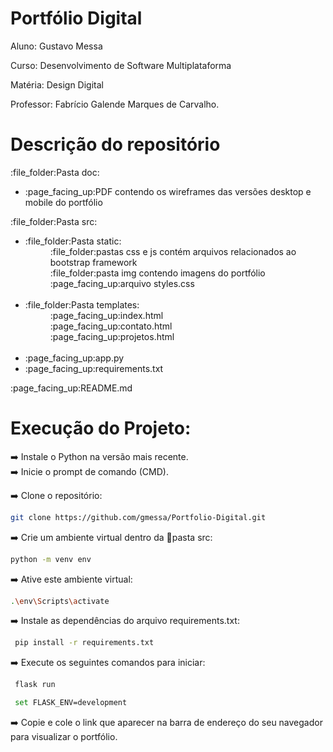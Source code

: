 # Portfólio Digital
Aluno: Gustavo Messa

Curso: Desenvolvimento de Software Multiplataforma

Matéria: Design Digital

Professor: Fabrício Galende Marques de Carvalho.

# Descrição do repositório
<p>:file_folder:Pasta doc:<p> 
<ul>
  <li>:page_facing_up:PDF contendo os wireframes das versões desktop e mobile do portfólio</li>
</ul>
<p>:file_folder:Pasta src:</p> 
<ul> 
  <li>:file_folder:Pasta static:</li>
  <dd>:file_folder:pastas css e js contém arquivos relacionados ao bootstrap framework</dd>
  <dd>:file_folder:pasta img contendo imagens do portfólio</dd>
  <dd>:page_facing_up:arquivo styles.css</dd><br>

  <li>:file_folder:Pasta templates:</li>
  <dd>:page_facing_up:index.html</dd>
  <dd>:page_facing_up:contato.html</dd>
  <dd>:page_facing_up:projetos.html</dd><br>
  
  <li>:page_facing_up:app.py</li>
  <li>:page_facing_up:requirements.txt</li>
</ul>

<p>:page_facing_up:README.md</p>

# Execução do Projeto:
:arrow_right: Instale o Python na versão mais recente.<br>
:arrow_right: Inicie o prompt de comando (CMD).

:arrow_right: Clone o repositório:
```bash
git clone https://github.com/gmessa/Portfolio-Digital.git
```

:arrow_right: Crie um ambiente virtual dentro da :file_folder:pasta src:
```bash
python -m venv env
```
:arrow_right: Ative este ambiente virtual:
```bash
.\env\Scripts\activate
```
:arrow_right: Instale as dependências do arquivo requirements.txt:
```bash
 pip install -r requirements.txt
```
:arrow_right: Execute os seguintes comandos para iniciar:

```bash
 flask run
```
```bash
 set FLASK_ENV=development
```
:arrow_right: Copie e cole o link que aparecer na barra de endereço do seu navegador para visualizar o portfólio.


    